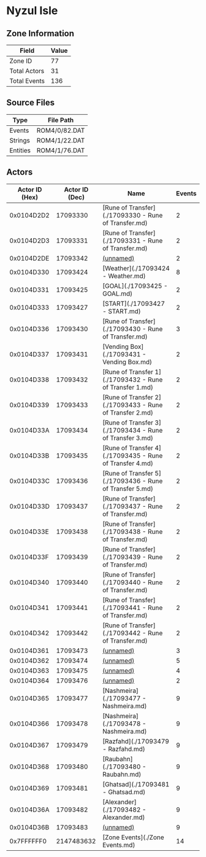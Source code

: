# Nyzul Isle

## Zone Information

| Field        |   Value |
|--------------|---------|
| Zone ID      |      77 |
| Total Actors |      31 |
| Total Events |     136 |

## Source Files

| Type     | File Path     |
|----------|---------------|
| Events   | ROM4/0/82.DAT |
| Strings  | ROM4/1/22.DAT |
| Entities | ROM4/1/76.DAT |

## Actors

| Actor ID (Hex)   |   Actor ID (Dec) | Name                                                     |   Events |
|------------------|------------------|----------------------------------------------------------|----------|
| 0x0104D2D2       |         17093330 | [Rune of Transfer](./17093330 - Rune of Transfer.md)     |        2 |
| 0x0104D2D3       |         17093331 | [Rune of Transfer](./17093331 - Rune of Transfer.md)     |        2 |
| 0x0104D2DE       |         17093342 | [(unnamed)](./17093342.md)                               |        2 |
| 0x0104D330       |         17093424 | [Weather](./17093424 - Weather.md)                       |        8 |
| 0x0104D331       |         17093425 | [GOAL](./17093425 - GOAL.md)                             |        2 |
| 0x0104D333       |         17093427 | [START](./17093427 - START.md)                           |        2 |
| 0x0104D336       |         17093430 | [Rune of Transfer](./17093430 - Rune of Transfer.md)     |        3 |
| 0x0104D337       |         17093431 | [Vending Box](./17093431 - Vending Box.md)               |        2 |
| 0x0104D338       |         17093432 | [Rune of Transfer 1](./17093432 - Rune of Transfer 1.md) |        2 |
| 0x0104D339       |         17093433 | [Rune of Transfer 2](./17093433 - Rune of Transfer 2.md) |        2 |
| 0x0104D33A       |         17093434 | [Rune of Transfer 3](./17093434 - Rune of Transfer 3.md) |        2 |
| 0x0104D33B       |         17093435 | [Rune of Transfer 4](./17093435 - Rune of Transfer 4.md) |        2 |
| 0x0104D33C       |         17093436 | [Rune of Transfer 5](./17093436 - Rune of Transfer 5.md) |        2 |
| 0x0104D33D       |         17093437 | [Rune of Transfer](./17093437 - Rune of Transfer.md)     |        2 |
| 0x0104D33E       |         17093438 | [Rune of Transfer](./17093438 - Rune of Transfer.md)     |        2 |
| 0x0104D33F       |         17093439 | [Rune of Transfer](./17093439 - Rune of Transfer.md)     |        2 |
| 0x0104D340       |         17093440 | [Rune of Transfer](./17093440 - Rune of Transfer.md)     |        2 |
| 0x0104D341       |         17093441 | [Rune of Transfer](./17093441 - Rune of Transfer.md)     |        2 |
| 0x0104D342       |         17093442 | [Rune of Transfer](./17093442 - Rune of Transfer.md)     |        2 |
| 0x0104D361       |         17093473 | [(unnamed)](./17093473.md)                               |        3 |
| 0x0104D362       |         17093474 | [(unnamed)](./17093474.md)                               |        5 |
| 0x0104D363       |         17093475 | [(unnamed)](./17093475.md)                               |        4 |
| 0x0104D364       |         17093476 | [(unnamed)](./17093476.md)                               |        2 |
| 0x0104D365       |         17093477 | [Nashmeira](./17093477 - Nashmeira.md)                   |        9 |
| 0x0104D366       |         17093478 | [Nashmeira](./17093478 - Nashmeira.md)                   |        9 |
| 0x0104D367       |         17093479 | [Razfahd](./17093479 - Razfahd.md)                       |        9 |
| 0x0104D368       |         17093480 | [Raubahn](./17093480 - Raubahn.md)                       |        9 |
| 0x0104D369       |         17093481 | [Ghatsad](./17093481 - Ghatsad.md)                       |        9 |
| 0x0104D36A       |         17093482 | [Alexander](./17093482 - Alexander.md)                   |        9 |
| 0x0104D36B       |         17093483 | [(unnamed)](./17093483.md)                               |        9 |
| 0x7FFFFFF0       |       2147483632 | [Zone Events](./Zone Events.md)                          |       14 |